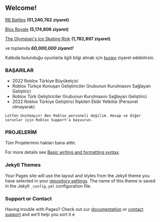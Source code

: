 ## Welcome!

[RB Battles](https://www.roblox.com/games/5036207802/RB-Battles-BUSY?AssetId=5036207802) **(51,240,762 ziyaret)**

[Blox Royale](https://www.roblox.com/games/5459365973/Blox-Royale-Battlegrounds) **(5,174,806 ziyaret)**

[The Olympian's Ice Skating Rink](https://www.roblox.com/games/6661933183/The-Olympians-Ice-Skating-Rink) **(1,782,897 ziyaret)**

ve toplamda ***60,000,000 ziyaret!***

Katkıda bulunduğu oyunlarla ilgili bilgi almak için [burayı](https://talent.roblox.com/creators/928919762) ziyaret edebilirsin.

### BAŞARILAR

- 2022 Roblox Türkiye Büyükelçisi
- Roblox Türkçe Konuşan Geliştiriciler Grubunun Kurulmasını Sağlayan Geliştirici
- Roblox Türk Geliştiriciler Grubunun Kurulmasını Sağlayan Geliştirici
- 2022 Roblox Türkiye Geliştirici İlişkileri Ekibi Yetkilisi (Personel olmayarak)

`Lütfen Unutmayın! Ben Roblox personeli değilim. Hesap ve diğer sorunlar için Roblox Support'a başvurun.`

### PROJELERİM
Tüm Projelerimin hakları bana aittir.

For more details see [Basic writing and formatting syntax](https://docs.github.com/en/github/writing-on-github/getting-started-with-writing-and-formatting-on-github/basic-writing-and-formatting-syntax).

### Jekyll Themes

Your Pages site will use the layout and styles from the Jekyll theme you have selected in your [repository settings](https://github.com/Programmerbcrk/utk4.github.io/settings/pages). The name of this theme is saved in the Jekyll `_config.yml` configuration file.

### Support or Contact

Having trouble with Pages? Check out our [documentation](https://docs.github.com/categories/github-pages-basics/) or [contact support](https://support.github.com/contact) and we’ll help you sort it e

